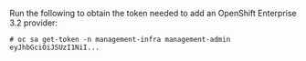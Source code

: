 Run the following to obtain the token needed to add an OpenShift Enterprise 3.2 provider:

    # oc sa get-token -n management-infra management-admin
    eyJhbGciOiJSUzI1NiI...
